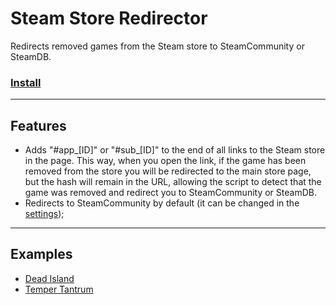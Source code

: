 # Steam Store Redirector

Redirects removed games from the Steam store to SteamCommunity or SteamDB.

### [Install](https://raw.githubusercontent.com/rafaelgssa/monkey-scripts/3.1.0/scripts/steam-store-redirector/steam-store-redirector.user.js)

---

## Features

* Adds "#app_[ID]" or "#sub_[ID]" to the end of all links to the Steam store in the page. This way, when you open the link, if the game has been removed from the store you will be redirected to the main store page, but the hash will remain in the URL, allowing the script to detect that the game was removed and redirect you to SteamCommunity or SteamDB.
* Redirects to SteamCommunity by default (it can be changed in the [settings](https://steamcommunity.com/?steamStoreRedirector=settings));

---

## Examples

* [Dead Island](http://store.steampowered.com/app/91310)
* [Temper Tantrum](http://store.steampowered.com/app/373110)